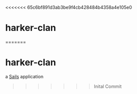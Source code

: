 <<<<<<< 65c6bf891d3ab3be9f4cb428484b4358a4e105e0
# harker-clan
=======
# harker-clan

a [Sails](http://sailsjs.org) application
>>>>>>> Inital Commit
